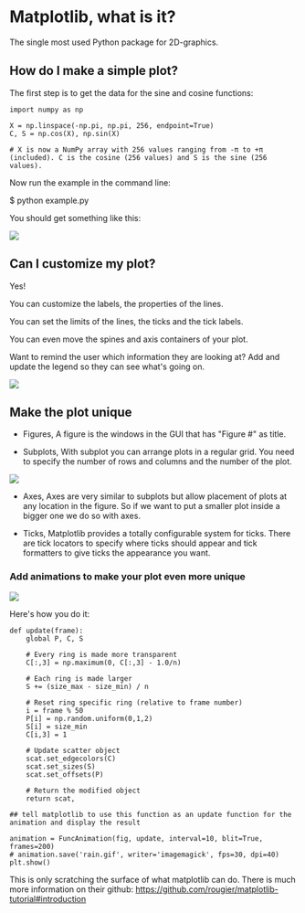 # Matplotlib, what is it?

The single most used Python package for 2D-graphics. 

## How do I make a simple plot?

The first step is to get the data for the sine and cosine functions:
```
import numpy as np

X = np.linspace(-np.pi, np.pi, 256, endpoint=True)
C, S = np.cos(X), np.sin(X)

# X is now a NumPy array with 256 values ranging from -π to +π (included). C is the cosine (256 values) and S is the sine (256 values).
```

Now run the example in the command line:

$ python example.py

You should get something like this:

<img src="https://raw.githubusercontent.com/rougier/matplotlib-tutorial/master/figures/exercice_1.png">

## Can I customize my plot?

Yes!

You can customize the labels, the properties of the lines.

You can set the limits of the lines, the ticks and the tick labels.

You can even move the spines and axis containers of your plot.

Want to remind the user which information they are looking at? Add and update the legend so they can see what's going on.

<img src="https://raw.githubusercontent.com/rougier/matplotlib-tutorial/master/figures/exercice_8.png">

## Make the plot unique

- Figures, A figure is the windows in the GUI that has "Figure #" as title.

- Subplots, With subplot you can arrange plots in a regular grid. You need to specify the number of rows and columns and the number of the plot. 

<img src="https://raw.githubusercontent.com/rougier/matplotlib-tutorial/master/figures/subplot-grid.png">

- Axes, Axes are very similar to subplots but allow placement of plots at any location in the figure. So if we want to put a smaller plot inside a bigger one we do so with axes.

- Ticks, Matplotlib provides a totally configurable system for ticks. There are tick locators to specify where ticks should appear and tick formatters to give ticks the appearance you want.

### Add animations to make your plot even more unique

<img src="https://raw.githubusercontent.com/rougier/matplotlib-tutorial/master/figures/rain.gif">

Here's how you do it:

```
def update(frame):
    global P, C, S

    # Every ring is made more transparent
    C[:,3] = np.maximum(0, C[:,3] - 1.0/n)

    # Each ring is made larger
    S += (size_max - size_min) / n

    # Reset ring specific ring (relative to frame number)
    i = frame % 50
    P[i] = np.random.uniform(0,1,2)
    S[i] = size_min
    C[i,3] = 1

    # Update scatter object
    scat.set_edgecolors(C)
    scat.set_sizes(S)
    scat.set_offsets(P)

    # Return the modified object
    return scat,
    
## tell matplotlib to use this function as an update function for the animation and display the result

animation = FuncAnimation(fig, update, interval=10, blit=True, frames=200)
# animation.save('rain.gif', writer='imagemagick', fps=30, dpi=40)
plt.show()
```

This is only scratching the surface of what matplotlib can do. There is much more information on their github: https://github.com/rougier/matplotlib-tutorial#introduction
